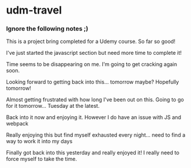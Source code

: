 # udm-travel

### Ignore the following notes ;)
This is a project bring completed for a Udemy course. So far so good!

I've just started the javascript section but need more time to complete it!

Time seems to be disappearing on me. I'm going to get cracking again soon.

Looking forward to getting back into this... tomorrow maybe? Hopefully tomorrow!

Almost getting frustrated with how long I've been out on this. Going to go for it tomorrow... Tuesday at the latest.

Back into it now and enjoying it. However I do have an issue with JS and webpack

Really enjoying this but find myself exhausted every night... need to find a way to work it into my days

Finally got back into this yesterday and really enjoyed it! I really need to force myself to take the time.
